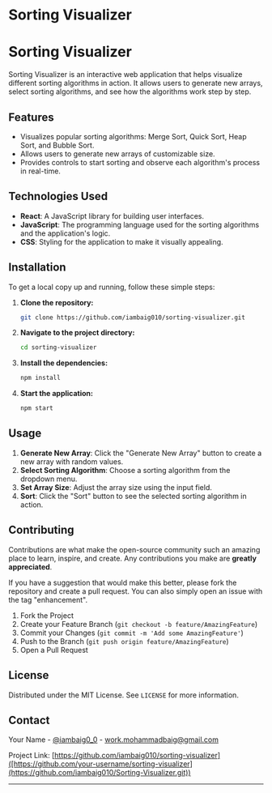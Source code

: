 # Sorting Visualizer
# Sorting Visualizer

Sorting Visualizer is an interactive web application that helps visualize different sorting algorithms in action. It allows users to generate new arrays, select sorting algorithms, and see how the algorithms work step by step.

## Features

- Visualizes popular sorting algorithms: Merge Sort, Quick Sort, Heap Sort, and Bubble Sort.
- Allows users to generate new arrays of customizable size.
- Provides controls to start sorting and observe each algorithm's process in real-time.

## Technologies Used

- **React**: A JavaScript library for building user interfaces.
- **JavaScript**: The programming language used for the sorting algorithms and the application's logic.
- **CSS**: Styling for the application to make it visually appealing.

## Installation

To get a local copy up and running, follow these simple steps:

1. **Clone the repository:**
    ```sh
    git clone https://github.com/iambaig010/sorting-visualizer.git
    ```
2. **Navigate to the project directory:**
    ```sh
    cd sorting-visualizer
    ```
3. **Install the dependencies:**
    ```sh
    npm install
    ```
4. **Start the application:**
    ```sh
    npm start
    ```

## Usage

1. **Generate New Array**: Click the "Generate New Array" button to create a new array with random values.
2. **Select Sorting Algorithm**: Choose a sorting algorithm from the dropdown menu.
3. **Set Array Size**: Adjust the array size using the input field.
4. **Sort**: Click the "Sort" button to see the selected sorting algorithm in action.

## Contributing

Contributions are what make the open-source community such an amazing place to learn, inspire, and create. Any contributions you make are **greatly appreciated**.

If you have a suggestion that would make this better, please fork the repository and create a pull request. You can also simply open an issue with the tag "enhancement".

1. Fork the Project
2. Create your Feature Branch (`git checkout -b feature/AmazingFeature`)
3. Commit your Changes (`git commit -m 'Add some AmazingFeature'`)
4. Push to the Branch (`git push origin feature/AmazingFeature`)
5. Open a Pull Request

## License

Distributed under the MIT License. See `LICENSE` for more information.

## Contact

Your Name - [@iambaig0_0](https://twitter.com/iambaig0_0) - work.mohammadbaig@gmail.com

Project Link: [https://github.com/iambaig010/sorting-visualizer]([https://github.com/your-username/sorting-visualizer](https://github.com/iambaig010/Sorting-Visualizer.git))

---

